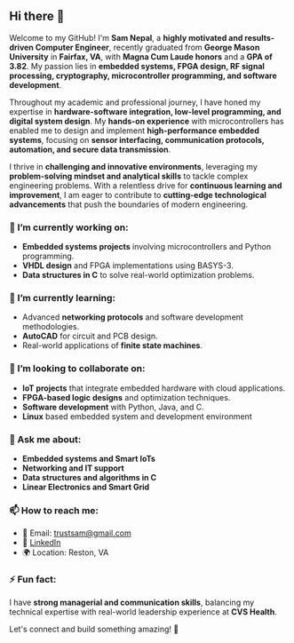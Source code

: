 ## Hi there 👋

Welcome to my GitHub! I'm **Sam Nepal**, a **highly motivated and results-driven Computer Engineer**, recently graduated from **George Mason University** in **Fairfax, VA**, with **Magna Cum Laude honors** and a **GPA of 3.82**. My passion lies in **embedded systems, FPGA design, RF signal processing, cryptography, microcontroller programming, and software development**.

Throughout my academic and professional journey, I have honed my expertise in **hardware-software integration, low-level programming, and digital system design**. My **hands-on experience** with microcontrollers has enabled me to design and implement **high-performance embedded systems**, focusing on **sensor interfacing, communication protocols, automation, and secure data transmission**.

I thrive in **challenging and innovative environments**, leveraging my **problem-solving mindset and analytical skills** to tackle complex engineering problems. With a relentless drive for **continuous learning and improvement**, I am eager to contribute to **cutting-edge technological advancements** that push the boundaries of modern engineering.

### 🔭 I’m currently working on:
- **Embedded systems projects** involving microcontrollers and Python programming.
- **VHDL design** and FPGA implementations using BASYS-3.
- **Data structures in C** to solve real-world optimization problems.

### 🌱 I’m currently learning:
- Advanced **networking protocols** and software development methodologies.
- **AutoCAD** for circuit and PCB design.
- Real-world applications of **finite state machines**.

### 👯 I’m looking to collaborate on:
- **IoT projects** that integrate embedded hardware with cloud applications.
- **FPGA-based logic designs** and optimization techniques.
- **Software development** with Python, Java, and C.
- **Linux** based embedded system and development environment 

### 💬 Ask me about:
- **Embedded systems and Smart IoTs**
- **Networking and IT support**
- **Data structures and algorithms in C**
- **Linear Electronics and Smart Grid**

### 📫 How to reach me:
- 📧 Email: [trustsam@gmail.com](mailto:trustsam@gmail.com)
- 💼 [LinkedIn](https://www.linkedin.com/in/sam-nepal-gmu/)
- 🌍 Location: Reston, VA

### ⚡ Fun fact:
I have **strong managerial and communication skills**, balancing my technical expertise with real-world leadership experience at **CVS Health**.

Let's connect and build something amazing! 🚀
